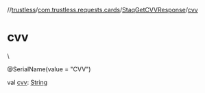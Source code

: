 //[trustless](../../../index.md)/[com.trustless.requests.cards](../index.md)/[StaqGetCVVResponse](index.md)/[cvv](cvv.md)

# cvv

\

@SerialName(value = &quot;CVV&quot;)

val [cvv](cvv.md): [String](https://kotlinlang.org/api/latest/jvm/stdlib/kotlin/-string/index.html)

